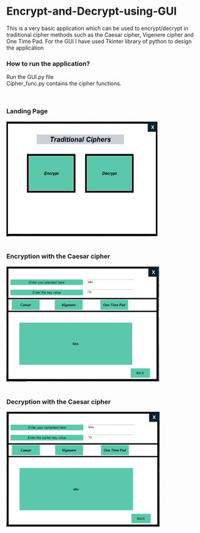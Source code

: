 <h1> Encrypt-and-Decrypt-using-GUI</h1>
<p>This is a very basic application which can be used to encrypt/decrypt in traditional cipher methods such as the Caesar cipher, Vigenere cipher and One Time Pad. For the GUI I have used Tkinter library of python to design the application</p>
<h3>How to run the application?</h3>
<p>Run the GUI.py file<br>Cipher_func.py contains the cipher functions.</p>

<br>
<h3>Landing Page</h3>
<img src="Images/LandingPage.PNG" height='300px'>
<br><br>
<h3>Encryption with the Caesar cipher</h3>
<img src="Images/EncryptionwithCaesaer.PNG"  height='300px' >
<br><br>
<h3>Decryption with the Caesar cipher</h3>
<img src="Images/DecryptionwithCaesar.PNG"  height='300px' >


